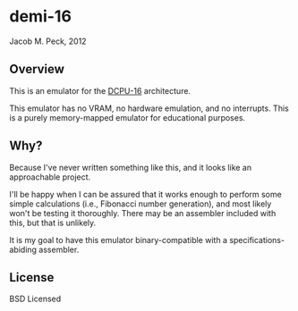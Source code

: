 # demi-16
Jacob M. Peck, 2012

## Overview
This is an emulator for the [DCPU-16](https://raw.github.com/gatesphere/demi-16/master/docs/dcpu-specs/dcpu-1-7.txt) architecture.

This emulator has no VRAM, no hardware emulation, and no interrupts.  This is a 
purely memory-mapped emulator for educational purposes.

## Why?
Because I've never written something like this, and it looks like an approachable 
project.

I'll be happy when I can be assured that it works enough to perform some simple
calculations (i.e., Fibonacci number generation), and most likely won't be testing
it thoroughly.  There may be an assembler included with this, but that is unlikely.

It is my goal to have this emulator binary-compatible with a specifications-abiding
assembler.

## License
BSD Licensed
